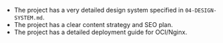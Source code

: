 - The project has a very detailed design system specified in `04-DESIGN-SYSTEM.md`.
- The project has a clear content strategy and SEO plan.
- The project has a detailed deployment guide for OCI/Nginx.